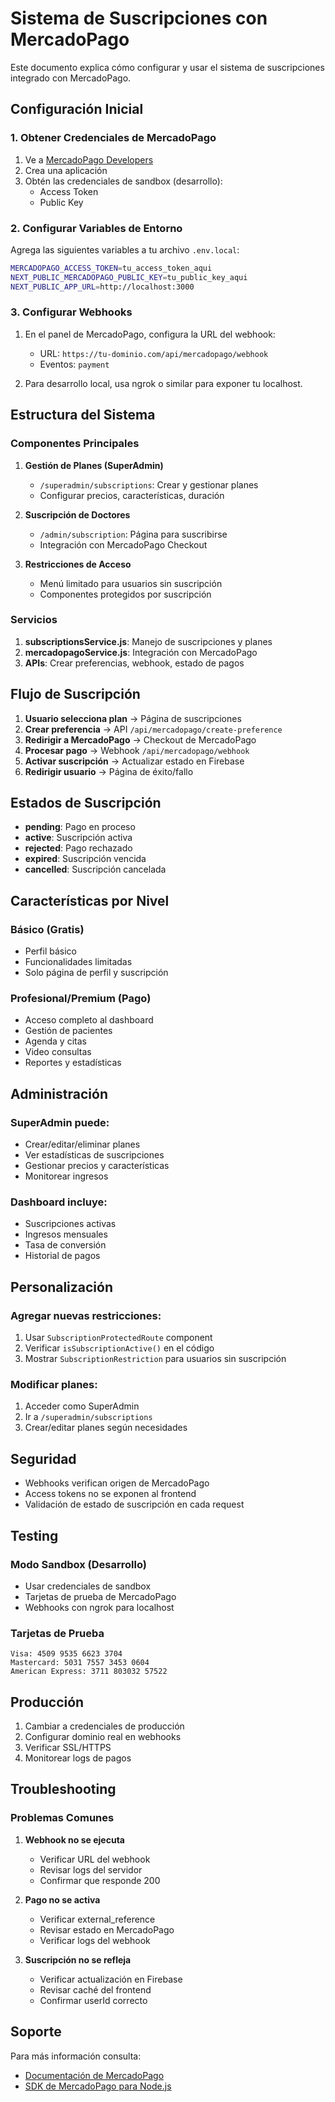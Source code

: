 # Sistema de Suscripciones con MercadoPago

Este documento explica cómo configurar y usar el sistema de suscripciones integrado con MercadoPago.

## Configuración Inicial

### 1. Obtener Credenciales de MercadoPago

1. Ve a [MercadoPago Developers](https://www.mercadopago.com.ar/developers/panel)
2. Crea una aplicación
3. Obtén las credenciales de sandbox (desarrollo):
   - Access Token
   - Public Key

### 2. Configurar Variables de Entorno

Agrega las siguientes variables a tu archivo `.env.local`:

```bash
MERCADOPAGO_ACCESS_TOKEN=tu_access_token_aqui
NEXT_PUBLIC_MERCADOPAGO_PUBLIC_KEY=tu_public_key_aqui
NEXT_PUBLIC_APP_URL=http://localhost:3000
```

### 3. Configurar Webhooks

1. En el panel de MercadoPago, configura la URL del webhook:
   - URL: `https://tu-dominio.com/api/mercadopago/webhook`
   - Eventos: `payment`

2. Para desarrollo local, usa ngrok o similar para exponer tu localhost.

## Estructura del Sistema

### Componentes Principales

1. **Gestión de Planes (SuperAdmin)**
   - `/superadmin/subscriptions`: Crear y gestionar planes
   - Configurar precios, características, duración

2. **Suscripción de Doctores**
   - `/admin/subscription`: Página para suscribirse
   - Integración con MercadoPago Checkout

3. **Restricciones de Acceso**
   - Menú limitado para usuarios sin suscripción
   - Componentes protegidos por suscripción

### Servicios

1. **subscriptionsService.js**: Manejo de suscripciones y planes
2. **mercadopagoService.js**: Integración con MercadoPago
3. **APIs**: Crear preferencias, webhook, estado de pagos

## Flujo de Suscripción

1. **Usuario selecciona plan** → Página de suscripciones
2. **Crear preferencia** → API `/api/mercadopago/create-preference`
3. **Redirigir a MercadoPago** → Checkout de MercadoPago
4. **Procesar pago** → Webhook `/api/mercadopago/webhook`
5. **Activar suscripción** → Actualizar estado en Firebase
6. **Redirigir usuario** → Página de éxito/fallo

## Estados de Suscripción

- **pending**: Pago en proceso
- **active**: Suscripción activa
- **rejected**: Pago rechazado
- **expired**: Suscripción vencida
- **cancelled**: Suscripción cancelada

## Características por Nivel

### Básico (Gratis)
- Perfil básico
- Funcionalidades limitadas
- Solo página de perfil y suscripción

### Profesional/Premium (Pago)
- Acceso completo al dashboard
- Gestión de pacientes
- Agenda y citas
- Video consultas
- Reportes y estadísticas

## Administración

### SuperAdmin puede:
- Crear/editar/eliminar planes
- Ver estadísticas de suscripciones
- Gestionar precios y características
- Monitorear ingresos

### Dashboard incluye:
- Suscripciones activas
- Ingresos mensuales
- Tasa de conversión
- Historial de pagos

## Personalización

### Agregar nuevas restricciones:
1. Usar `SubscriptionProtectedRoute` component
2. Verificar `isSubscriptionActive()` en el código
3. Mostrar `SubscriptionRestriction` para usuarios sin suscripción

### Modificar planes:
1. Acceder como SuperAdmin
2. Ir a `/superadmin/subscriptions`
3. Crear/editar planes según necesidades

## Seguridad

- Webhooks verifican origen de MercadoPago
- Access tokens no se exponen al frontend
- Validación de estado de suscripción en cada request

## Testing

### Modo Sandbox (Desarrollo)
- Usar credenciales de sandbox
- Tarjetas de prueba de MercadoPago
- Webhooks con ngrok para localhost

### Tarjetas de Prueba
```
Visa: 4509 9535 6623 3704
Mastercard: 5031 7557 3453 0604
American Express: 3711 803032 57522
```

## Producción

1. Cambiar a credenciales de producción
2. Configurar dominio real en webhooks
3. Verificar SSL/HTTPS
4. Monitorear logs de pagos

## Troubleshooting

### Problemas Comunes

1. **Webhook no se ejecuta**
   - Verificar URL del webhook
   - Revisar logs del servidor
   - Confirmar que responde 200

2. **Pago no se activa**
   - Verificar external_reference
   - Revisar estado en MercadoPago
   - Verificar logs del webhook

3. **Suscripción no se refleja**
   - Verificar actualización en Firebase
   - Revisar caché del frontend
   - Confirmar userId correcto

## Soporte

Para más información consulta:
- [Documentación de MercadoPago](https://www.mercadopago.com.ar/developers/es/docs)
- [SDK de MercadoPago para Node.js](https://github.com/mercadopago/sdk-nodejs)
